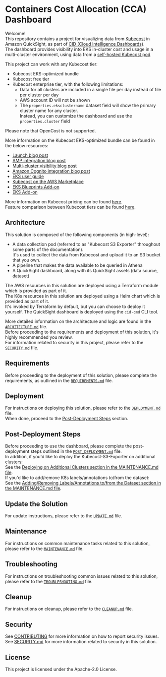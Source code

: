 # Containers Cost Allocation (CCA) Dashboard

Welcome!  
This repository contains a project for visualizing data from [Kubecost](https://www.kubecost.com/) in Amazon QuickSight, as part of [CID (Cloud Intelligence Dashboards)](https://catalog.workshops.aws/awscid/en-US).   
The dashboard provides visibility into EKS in-cluster cost and usage in a multi-cluster environment, using data from a [self-hosted Kubecost pod](https://www.kubecost.com/products/self-hosted).

This project can work with any Kubecost tier:

* Kubecost EKS-optimized bundle
* Kubecost free tier
* Kubecost enterprise tier, with the following limitations:
  * Data for all clusters are included in a single file per day instead of file per cluster per day
  * AWS account ID will not be shown
  * The `properties.eksclustername` dataset field will show the primary cluster name for any cluster.  
    Instead, you can customize the dashboard and use the `properties.cluster` field

Please note that OpenCost is not supported.

More information on the Kubecost EKS-optimized bundle can be found in the below resources:

* [Launch blog post](https://aws.amazon.com/blogs/containers/aws-and-kubecost-collaborate-to-deliver-cost-monitoring-for-eks-customers/)
* [AMP integration blog post](https://aws.amazon.com/blogs/mt/integrating-kubecost-with-amazon-managed-service-for-prometheus/)
* [Multi-cluster visibility blog post](https://aws.amazon.com/blogs/containers/multi-cluster-cost-monitoring-using-kubecost-with-amazon-eks-and-amazon-managed-service-for-prometheus/)
* [Amazon Cognito integration blog post](https://aws.amazon.com/blogs/containers/securing-kubecost-access-with-amazon-cognito/)
* [EKS user guide](https://docs.aws.amazon.com/eks/latest/userguide/cost-monitoring.html)
* [Kubecost on the AWS Marketplace](https://aws.amazon.com/marketplace/pp/prodview-asiz4x22pm2n2?sr=0-2&ref_=beagle&applicationId=AWSMPContessa) 
* [EKS Blueprints Add-on](https://aws-quickstart.github.io/cdk-eks-blueprints/addons/kubecost/)
* [EKS Add-on](https://docs.aws.amazon.com/eks/latest/userguide/eks-add-ons.html#workloads-add-ons-available-vendors)

More information on Kubecost pricing can be found [here](https://www.kubecost.com/pricing).  
Feature comparison between Kubecost tiers can be found [here](https://docs.kubecost.com/architecture/opencost-product-comparison).

## Architecture

This solution is composed of the following components (in high-level):
* A data collection pod (referred to as "Kubecost S3 Exporter" throughout some parts of the documentation).  
It's used to collect the data from Kubecost and upload it to an S3 bucket that you own.
* A pipeline that makes the data available to be queried in Athena
* A QuickSight dashboard, along with its QuickSight assets (data source, dataset)

The AWS resources in this solution are deployed using a Terraform module which is provided as part of it.  
The K8s resources in this solution are deployed using a Helm chart which is provided as part of it.  
It's invoked by Terraform by default, but you can choose to deploy it yourself.
The QuickSight dashboard is deployed using the `cid-cmd` CLI tool.

More detailed information on the architecture and logic are found in the [`ARCHITECTURE.md`](ARCHITECTURE.md) file.  
Before proceeding to the requirements and deployment of this solution, it's highly recommended you review.   
For information related to security in this project, please refer to the [`SECURITY.md`](SECURITY.md) file.

## Requirements

Before proceeding to the deployment of this solution, please complete the requirements, as outlined in the [`REQUIREMENTS.md`](REQUIREMENTS.md) file.

## Deployment

For instructions on deploying this solution, please refer to the [`DEPLOYMENT.md`](DEPLOYMENT.md) file.  
When done, proceed to the [Post-Deployment Steps](#post-deployment-steps) section.

## Post-Deployment Steps

Before proceeding to use the dashboard, please complete the post-deployment steps outlined in the [`POST_DEPLOYMENT.md`](POST_DEPLOYMENT.md) file.  
In addition, if you'd like to deploy the Kubecost-S3-Exporter on additional clusters:  
See the [Deploying on Additional Clusters section in the MAINTENANCE.md file](MAINTENANCE.md/.#deploying-on-additional-clusters).  
If you'd like to add/remove K8s labels/annotations to/from the dataset:  
See the [Adding/Removing Labels/Annotations to/from the Dataset section in the MAINTENANCE.md file](MAINTENANCE.md/.#addingremoving-labelsannotations-tofrom-the-dataset).

## Update the Solution

For update instructions, please refer to the [`UPDATE.md`](UPDATE.md) file.

## Maintenance

For instructions on common maintenance tasks related to this solution, please refer to the [`MAINTENANCE.md`](MAINTENANCE.md) file. 

## Troubleshooting

For instructions on troubleshooting common issues related to this solution, please refer to the [`TROUBLESHOOTING.md`](TROUBLESHOOTING.md) file.

## Cleanup

For instructions on cleanup, please refer to the [`CLEANUP.md`](CLEANUP.md) file.

## Security

See [CONTRIBUTING](CONTRIBUTING.md#security-issue-notifications) for more information on how to report security issues.  
See [SECURITY.md](SECURITY.md) for more information related to security in this solution.

## License

This project is licensed under the Apache-2.0 License.
